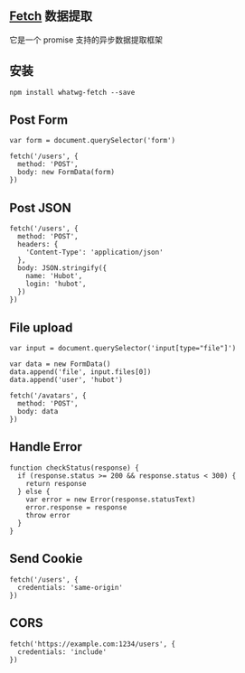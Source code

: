 ## [Fetch](https://github.com/github/fetch) 数据提取

它是一个 promise 支持的异步数据提取框架


## 安装

```
npm install whatwg-fetch --save

```


## Post Form

```
var form = document.querySelector('form')

fetch('/users', {
  method: 'POST',
  body: new FormData(form)
})

```


## Post JSON

```
fetch('/users', {
  method: 'POST',
  headers: {
    'Content-Type': 'application/json'
  },
  body: JSON.stringify({
    name: 'Hubot',
    login: 'hubot',
  })
})

```


## File upload

```
var input = document.querySelector('input[type="file"]')

var data = new FormData()
data.append('file', input.files[0])
data.append('user', 'hubot')

fetch('/avatars', {
  method: 'POST',
  body: data
})

```


## Handle Error

```
function checkStatus(response) {
  if (response.status >= 200 && response.status < 300) {
    return response
  } else {
    var error = new Error(response.statusText)
    error.response = response
    throw error
  }
}

```


## Send Cookie

```
fetch('/users', {
  credentials: 'same-origin'
})

```


## CORS

```
fetch('https://example.com:1234/users', {
  credentials: 'include'
})

```
